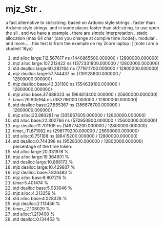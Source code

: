 # mjz_Str .
a fast alternative to std::string.
 based on Arduino style strings .
 faster than Arduino style strings. 
 and in some places faster than std::string.
 to use open the sll  .
 and we have a example .
 there are simple interpretation .
 static allocation (max 64 char (can you change at compile time /code)).
 modular .
 and more... .
 this test is from the example on my 2core laptop :(
 (note i am a student 16yo)
 1. std alloc large:112.567617 ns (1440865500.000000 / 12800000.000000)
2. mjz alloc large:107.213422 ns (1372331800.000000 / 12800000.000000)
3. std dealloc large:60.282164 ns (771611700.000000 / 12800000.000000)
4. mjz dealloc large:57.744437 ns (739128800.000000 / 12800000.000000)
5. mjz dealloc base:43.331180 ns (554639100.000000 / 12800000.000000)
6. mjz alloc base:37.688023 ns (964813400.000000 / 25600000.000000)
7. _timer_:29.905164 ns (382786100.000000 / 12800000.000000)
8. std dealloc base:27.865367 ns (356676700.000000 / 12800000.000000)
9. mjz alloc:23.880281 ns (305667600.000000 / 12800000.000000)
10. std alloc base:22.302766 ns (570950800.000000 / 25600000.000000)
11. mjz dealloc:11.701109 ns (149774200.000000 / 12800000.000000)
12. timer_:11.671062 ns (298779200.000000 / 25600000.000000)
13. std alloc:6.751188 ns (86415200.000000 / 12800000.000000)
14. std dealloc:0.744398 ns (9528300.000000 / 12800000.000000)
    percentage of the time token:
1. std alloc large:20.331976 %
2. mjz alloc large:19.364901 %
3. std dealloc large:10.888172 %
4. mjz dealloc large:10.429807 %
5. mjz dealloc base:7.826483 %
6. mjz alloc base:6.807215 %
7. _timer_:5.401474 %
8. std dealloc base:5.033046 %
9. mjz alloc:4.313259 %
10. std alloc base:4.028328 %
11. mjz dealloc:2.113456 %
12. timer_:2.108029 %
13. std alloc:1.219400 %
14. std dealloc:0.134453 %
 
 
